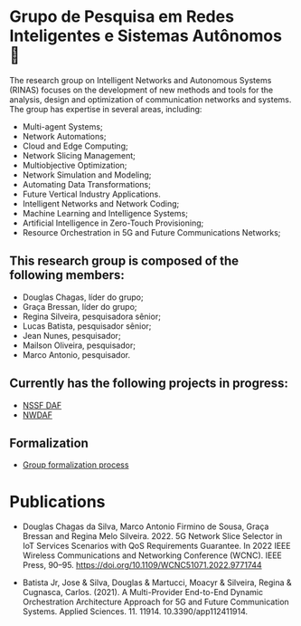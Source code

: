 # Grupo de Pesquisa em Redes Inteligentes e Sistemas Autônomos 📶

The research group on Intelligent Networks and Autonomous Systems (RINAS) focuses on the development of new methods and tools for the analysis, design and optimization of communication networks and systems. The group has expertise in several areas, including:

- Multi-agent Systems;
- Network Automations;
- Cloud and Edge Computing;
- Network Slicing Management;
- Multiobjective Optimization;
- Network Simulation and Modeling;
- Automating Data Transformations;
- Future Vertical Industry Applications.
- Intelligent Networks and Network Coding;
- Machine Learning and Intelligence Systems;
- Artificial Intelligence in Zero-Touch Provisioning;
- Resource Orchestration in 5G and Future Communications Networks;

## This research group is composed of the following members:

 - Douglas Chagas, líder do grupo;
 - Graça Bressan, líder do grupo;
 - Regina Silveira, pesquisadora sênior;
 - Lucas Batista, pesquisador sênior;
 - Jean Nunes, pesquisador;
 - Mailson Oliveira, pesquisador;
 - Marco Antonio, pesquisador.

## Currently has the following projects in progress:

 - [NSSF DAF](https://github.com/gprisa/nssfdaf)
 - [NWDAF](https://github.com/gprisa/nwdaf)
 
## Formalization

 - [Group formalization process](https://github.com/gprisa/formalization_process)
 
# Publications

 - Douglas Chagas da Silva, Marco Antonio Firmino de Sousa, Graça Bressan and Regina Melo Silveira. 2022. 5G Network Slice Selector in IoT Services Scenarios with QoS Requirements Guarantee. In 2022 IEEE Wireless Communications and Networking Conference (WCNC). IEEE Press, 90–95. https://doi.org/10.1109/WCNC51071.2022.9771744

 - Batista Jr, Jose & Silva, Douglas & Martucci, Moacyr & Silveira, Regina & Cugnasca, Carlos. (2021). A Multi-Provider End-to-End Dynamic Orchestration Architecture Approach for 5G and Future Communication Systems. Applied Sciences. 11. 11914. 10.3390/app112411914. 

<!--
**gprisa/gprisa** is a ✨ _special_ ✨ repository because its `README.md` (this file) appears on your GitHub profile.

Here are some ideas to get you started:

- 🔭 I’m currently working on ...
- 🌱 I’m currently learning ...
- 👯 I’m looking to collaborate on ...
- 🤔 I’m looking for help with ...
- 💬 Ask me about ...
- 📫 How to reach me: ...
- 😄 Pronouns: ...
- ⚡ Fun fact: ...
-->
